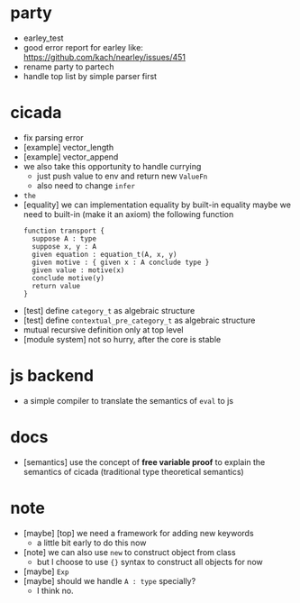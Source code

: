 # party
- earley_test
- good error report for earley
  like: https://github.com/kach/nearley/issues/451
- rename party to partech
- handle top list by simple parser first
# cicada
- fix parsing error
- [example] vector_length
- [example] vector_append
- we also take this opportunity to handle currying
  - just push value to env and return new `ValueFn`
  - also need to change `infer`
- `the`
- [equality] we can implementation equality by built-in equality
  maybe we need to built-in (make it an axiom) the following function
  ``` cicada
  function transport {
    suppose A : type
    suppose x, y : A
    given equation : equation_t(A, x, y)
    given motive : { given x : A conclude type }
    given value : motive(x)
    conclude motive(y)
    return value
  }
  ```
- [test] define `category_t` as algebraic structure
- [test] define  `contextual_pre_category_t` as algebraic structure
- mutual recursive definition only at top level
- [module system] not so hurry, after the core is stable
# js backend
- a simple compiler to translate the semantics of `eval` to js
# docs
- [semantics] use the concept of **free variable proof** to explain the semantics of cicada
  (traditional type theoretical semantics)
# note
- [maybe] [top] we need a framework for adding new keywords
  - a little bit early to do this now
- [note] we can also use `new` to construct object from class
  - but I choose to use `{}` syntax to construct all objects for now
- [maybe] `Exp`
- [maybe] should we handle `A : type` specially?
  - I think no.
